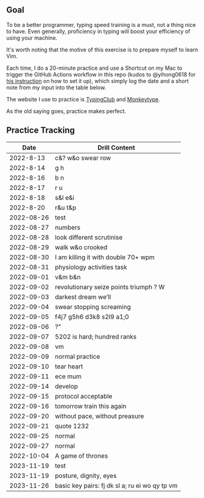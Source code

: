 ## Goal

To be a better programmer, typing speed training is a must, not a thing nice to have. Even generally, proficiency in typing will boost your efficiency of using your machine.

It's worth noting that the motive of this exercise is to prepare myself to learn Vim.

Each time, I do a 20-minute practice and use a Shortcut on my Mac to trigger the GitHub Actions workflow in this repo (kudos to @yihong0618 for [his instruction](https://github.com/yihong0618/gitblog/issues/198) on how to set it up), which simply log the date and a short note from my input into the table below.

The website I use to practice is [TypingClub](https://www.typingclub.com/sportal/program-3.game) and [Monkeytype](https://monkeytype.com/).

As the old saying goes, practice makes perfect.


## Practice Tracking

| Date      | Drill Content     |
| --------- | ----------------- |
| 2022-8-13 | c&? w&o swear row |
| 2022-8-14 | g h               |
| 2022-8-16 | b n               |
| 2022-8-17 | r u               |
| 2022-8-18 | s&l e&i               |
| 2022-8-20 | r&u t&p               |
| 2022-08-26 | test |
| 2022-08-27 | numbers |
| 2022-08-28 | look different scrutinise |
| 2022-08-29 | walk w&o crooked |
| 2022-08-30 | I am killing it with double 70+ wpm |
| 2022-08-31 | physiology activities task |
| 2022-09-01 | v&m b&n |
| 2022-09-02 | revolutionary seize points triumph ? W |
| 2022-09-03 | darkest dream we’ll |
| 2022-09-04 | swear stopping screaming |
| 2022-09-05 | f4j7 g5h6 d3k8 s2l9 a1;0 |
| 2022-09-06 | ?” |
| 2022-09-07 | 5202 is hard; hundred ranks |
| 2022-09-08 | vm |
| 2022-09-09 | normal practice |
| 2022-09-10 | tear heart |
| 2022-09-11 | ece mum |
| 2022-09-14 | develop |
| 2022-09-15 | protocol acceptable |
| 2022-09-16 | tomorrow train this again |
| 2022-09-20 | without pace, without preasure |
| 2022-09-21 | quote 1232 |
| 2022-09-25 | normal |
| 2022-09-27 | normal |
| 2022-10-04 | A game of thrones |
| 2023-11-19 | test |
| 2023-11-19 | posture, dignity, eyes |
| 2023-11-26 | basic key pairs: fj dk sl a; ru ei wo qy tp vm |
